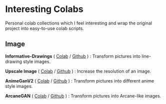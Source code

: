 # Interesting Colabs

Personal colab collections which I feel interesting and wrap the original project into
easy-to-use colab scripts.

## Image

**Informative-Drawings** (
[Colab](https://colab.research.google.com/github/BreezeWhite/interesting-colabs/blob/main/scripts/InformativeDrawings.ipynb) 
/ [Github](https://github.com/carolineec/informative-drawings)
)
: Transform pictures into line-drawing style images.

**Upscale Image** (
[Colab](https://colab.research.google.com/github/BreezeWhite/interesting-colabs/blob/main/scripts/UpscaleImage.ipynb) 
/ [Github](https://github.com/idealo/image-super-resolution)
)
: Increase the resolution of an image.

**AnimeGanV2** (
[Colab](https://colab.research.google.com/github/BreezeWhite/interesting-colabs/blob/main/scripts/AnimeGanV2.ipynb) 
/ [Github](https://github.com/TachibanaYoshino/AnimeGANv2)
)
: Transform pictures into different anime style images.


**ArcaneGAN** (
[Colab](https://colab.research.google.com/github/BreezeWhite/interesting-colabs/blob/main/scripts/ArcaneGAN.ipynb) 
/ [Github](https://github.com/Sxela/ArcaneGAN)
)
: Transform pictures into Arcane-like images.

